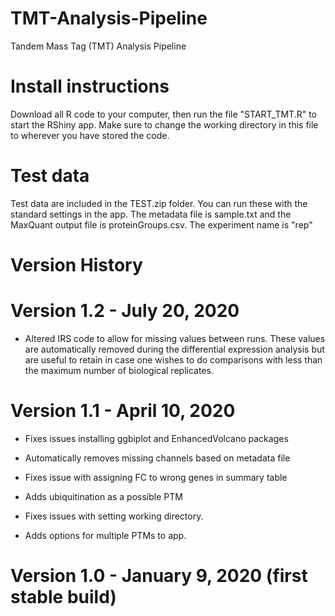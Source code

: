 # TMT-Analysis-Pipeline
Tandem Mass Tag (TMT) Analysis Pipeline

# Install instructions
Download all R code to your computer, then run the file "START_TMT.R" to start the RShiny app. Make sure to change the working directory in this file to wherever you have stored the code.

# Test data
Test data are included in the TEST.zip folder. You can run these with the standard settings in the app. The metadata file is sample.txt and the MaxQuant output file is proteinGroups.csv. The experiment name is "rep"

# Version History

# Version 1.2 - July 20, 2020

- Altered IRS code to allow for missing values between runs. These values are automatically removed during the differential expression analysis but are useful to retain in case one wishes to do comparisons with less than the maximum number of biological replicates.

# Version 1.1 - April 10, 2020 

- Fixes issues installing ggbiplot and EnhancedVolcano packages

- Automatically removes missing channels based on metadata file

- Fixes issue with assigning FC to wrong genes in summary table

- Adds ubiquitination as a possible PTM

- Fixes issues with setting working directory.

- Adds options for multiple PTMs to app.


# Version 1.0 - January 9, 2020 (first stable build)
